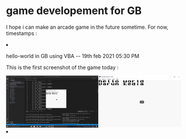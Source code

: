 <h1>game developement for GB</h1>
<p>I hope i can make an arcade game in the future sometime. For now, timestamps :</p> 
<li>
    <p>hello-world in GB using VBA -- 19th feb 2021 05:30 PM</p>
    <p>This is the first screenshot of the game today :</p>
    <img src="hello-world-game\image1.png" width=50% alt="screenshot-1" style="float:left">
    <img src="hello-world-game\image1-1.png" width=45% alt="screenshot-1-1">
</li>
<li>
    
</li>